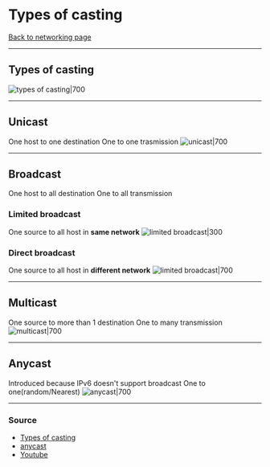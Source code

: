 # Types of casting
[Back to networking page](Networking.md)
- --
## Types of casting
![types of casting|700](https://www.gatevidyalay.com/wp-content/uploads/2018/09/Types-of-Casting.png)
- --
## Unicast
One host to one destination
One to one trasmission
![unicast|700](https://www.gatevidyalay.com/wp-content/uploads/2018/09/Unicast-Diagram.png)
- --
## Broadcast
One host to all destination 
One to all transmission

### Limited broadcast
One source to all host in **same network**
![limited broadcast|300](https://www.gatevidyalay.com/wp-content/uploads/2018/09/Limited-Broadcast-Diagram.png)

### Direct broadcast
One source to all host in **different network**
![limited broadcast|700](https://www.gatevidyalay.com/wp-content/uploads/2018/09/Direct-Broadcast-Diagram.png)
- --
## Multicast
One source to more than 1 destination
One to many transmission
![multicast|700](https://www.gatevidyalay.com/wp-content/uploads/2018/09/Multicast-Diagram.png)
- --
## Anycast
Introduced because IPv6 doesn't support broadcast
One to one(random/Nearest)
![anycast|700](https://ma.ttias.be/wp-content/uploads/2010/03/anycast.png)
- --
### Source
- [Types of casting](https://www.gatevidyalay.com/types-of-casting-unicast-broadcast-multicast/)
- [anycast](https://ma.ttias.be/address-types-unicast-multicast-anycast/)
- [Youtube](https://youtu.be/1GbJUAcHfKU?t=241)